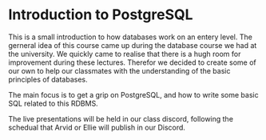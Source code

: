 # Introduction to PostgreSQL
This is a small introduction to how databases work on an entery level. The gerneral idea of this course came up during the database course we had at the university. We quickly came to realise that there is a hugh room for improvement during these lectures. Therefor we decided to create some of our own to help our classmates with the understanding of the basic principles of databases.

The main focus is to get a grip on PostgreSQL, and how to write some basic SQL related to this RDBMS.

The live presentations will be held in our class discord, following the schedual that Arvid or Ellie will publish in our Discord.
